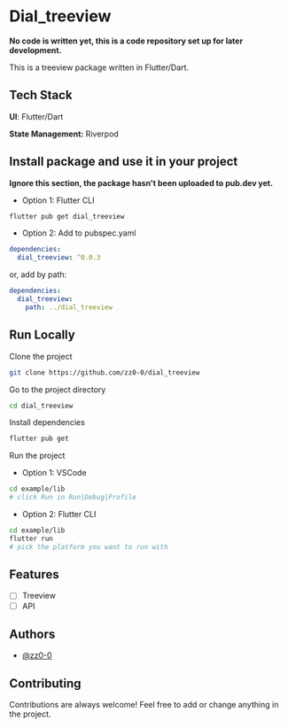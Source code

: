 # Dial_treeview

**No code is written yet, this is a code repository set up for later development.**

This is a treeview package written in Flutter/Dart.

## Tech Stack

**UI**: Flutter/Dart

**State Management:** Riverpod

## Install package and use it in your project

**Ignore this section, the package hasn't been uploaded to pub.dev yet.**

- Option 1: Flutter CLI

```bash
flutter pub get dial_treeview
```

- Option 2: Add to pubspec.yaml

```yaml
dependencies:
  dial_treeview: ^0.0.3
```

or, add by path:

```yaml
dependencies:
  dial_treeview:
    path: ../dial_treeview
```

## Run Locally

Clone the project

```bash
git clone https://github.com/zz0-0/dial_treeview
```

Go to the project directory

```bash
cd dial_treeview
```

Install dependencies

```bash
flutter pub get
```

Run the project

- Option 1: VSCode

```bash
cd example/lib
# click Run in Run|Debug|Profile
```

- Option 2: Flutter CLI

```bash
cd example/lib
flutter run
# pick the platform you want to run with
```

## Features

- [ ] Treeview
- [ ] API

## Authors

- [@zz0-0](https://github.com/zz0-0)

## Contributing

Contributions are always welcome! Feel free to add or change anything in the project.
